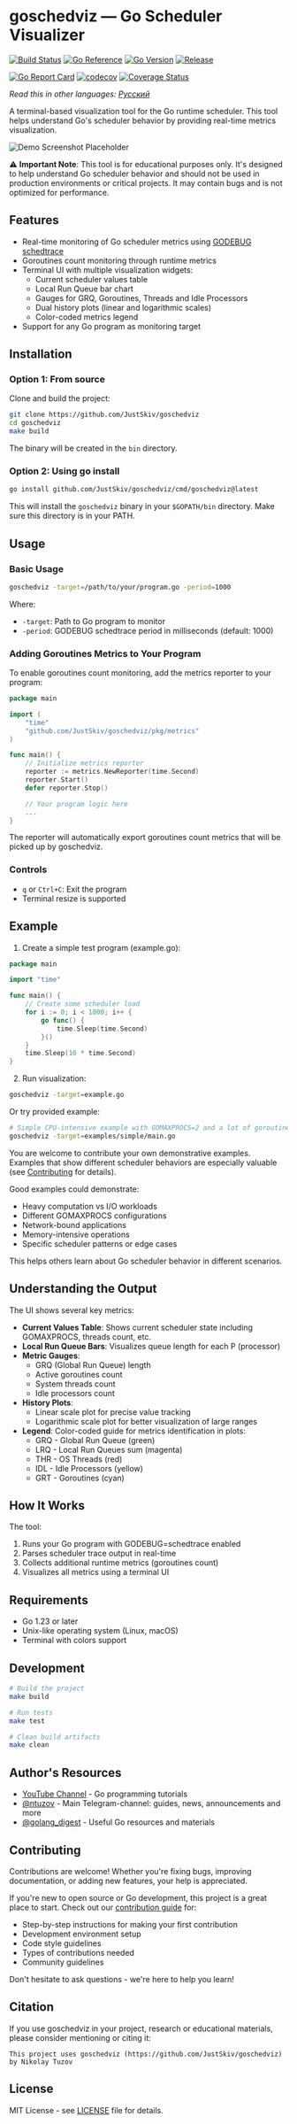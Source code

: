 # goschedviz — Go Scheduler Visualizer

[![Build Status](https://github.com/JustSkiv/goschedviz/workflows/build/badge.svg)](https://github.com/JustSkiv/goschedviz/actions)
[![Go Reference](https://pkg.go.dev/badge/github.com/JustSkiv/goschedviz.svg)](https://pkg.go.dev/github.com/JustSkiv/goschedviz)
[![Go Version](https://img.shields.io/github/go-mod/go-version/JustSkiv/goschedviz)](https://go.dev/doc/devel/release)
[![Release](https://img.shields.io/github/release/JustSkiv/goschedviz.svg?style=flat-square)](https://github.com/JustSkiv/goschedviz/releases)

[![Go Report Card](https://goreportcard.com/badge/github.com/JustSkiv/goschedviz)](https://goreportcard.com/report/github.com/JustSkiv/goschedviz)
[![codecov](https://codecov.io/gh/JustSkiv/goschedviz/branch/main/graph/badge.svg)](https://app.codecov.io/gh/JustSkiv/goschedviz)
[![Coverage Status](https://coveralls.io/repos/github/JustSkiv/goschedviz/badge.svg?branch=main)](https://coveralls.io/github/JustSkiv/goschedviz?branch=main)

*Read this in other languages: [Русский](docs/README.ru.md)*

A terminal-based visualization tool for the Go runtime scheduler. This tool helps understand Go's scheduler behavior by
providing real-time metrics visualization.

![Demo Screenshot Placeholder](demo.gif)

⚠️ **Important Note**: This tool is for educational purposes only. It's designed to help understand Go scheduler
behavior and should not be used in production environments or critical projects. It may contain bugs and is not
optimized for performance.

## Features

- Real-time monitoring of Go scheduler metrics using [GODEBUG schedtrace](https://pkg.go.dev/github.com/maximecaron/gotraining/topics/profiling/godebug/schedtrace)
- Goroutines count monitoring through runtime metrics
- Terminal UI with multiple visualization widgets:
    - Current scheduler values table
    - Local Run Queue bar chart
    - Gauges for GRQ, Goroutines, Threads and Idle Processors
    - Dual history plots (linear and logarithmic scales)
    - Color-coded metrics legend
- Support for any Go program as monitoring target

## Installation

### Option 1: From source

Clone and build the project:

```bash
git clone https://github.com/JustSkiv/goschedviz
cd goschedviz
make build
```

The binary will be created in the `bin` directory.

### Option 2: Using go install

```bash
go install github.com/JustSkiv/goschedviz/cmd/goschedviz@latest
```

This will install the `goschedviz` binary in your `$GOPATH/bin` directory. Make sure this directory is in your PATH.

## Usage

### Basic Usage

```bash
goschedviz -target=/path/to/your/program.go -period=1000
```

Where:

- `-target`: Path to Go program to monitor
- `-period`: GODEBUG schedtrace period in milliseconds (default: 1000)

### Adding Goroutines Metrics to Your Program

To enable goroutines count monitoring, add the metrics reporter to your program:

```go
package main

import (
    "time"
    "github.com/JustSkiv/goschedviz/pkg/metrics"
)

func main() {
    // Initialize metrics reporter
    reporter := metrics.NewReporter(time.Second)
    reporter.Start()
    defer reporter.Stop()

    // Your program logic here
    ...
}
```

The reporter will automatically export goroutines count metrics that will be picked up by goschedviz.

### Controls

- `q` or `Ctrl+C`: Exit the program
- Terminal resize is supported

## Example

1. Create a simple test program (example.go):

```go
package main

import "time"

func main() {
    // Create some scheduler load
    for i := 0; i < 1000; i++ {
        go func() {
            time.Sleep(time.Second)
        }()
    }
    time.Sleep(10 * time.Second)
}
```

2. Run visualization:

```bash
goschedviz -target=example.go
```

Or try provided example:

```bash
# Simple CPU-intensive example with GOMAXPROCS=2 and a lot of goroutines
goschedviz -target=examples/simple/main.go
```

You are welcome to contribute your own demonstrative examples. Examples that show different
scheduler behaviors are especially valuable (see [Contributing](docs/CONTRIBUTING.md) for details).

Good examples could demonstrate:

- Heavy computation vs I/O workloads
- Different GOMAXPROCS configurations
- Network-bound applications
- Memory-intensive operations
- Specific scheduler patterns or edge cases

This helps others learn about Go scheduler behavior in different scenarios.

## Understanding the Output

The UI shows several key metrics:

- **Current Values Table**: Shows current scheduler state including GOMAXPROCS, threads count, etc.
- **Local Run Queue Bars**: Visualizes queue length for each P (processor)
- **Metric Gauges**: 
  * GRQ (Global Run Queue) length
  * Active goroutines count
  * System threads count
  * Idle processors count
- **History Plots**:
  * Linear scale plot for precise value tracking
  * Logarithmic scale plot for better visualization of large ranges
- **Legend**: Color-coded guide for metrics identification in plots:
  * GRQ - Global Run Queue (green)
  * LRQ - Local Run Queues sum (magenta)
  * THR - OS Threads (red)
  * IDL - Idle Processors (yellow)
  * GRT - Goroutines (cyan)

## How It Works

The tool:

1. Runs your Go program with GODEBUG=schedtrace enabled
2. Parses scheduler trace output in real-time
3. Collects additional runtime metrics (goroutines count)
4. Visualizes all metrics using a terminal UI

## Requirements

- Go 1.23 or later
- Unix-like operating system (Linux, macOS)
- Terminal with colors support

## Development

```bash
# Build the project
make build

# Run tests
make test

# Clean build artifacts
make clean
```

## Author's Resources

- [YouTube Channel](https://www.youtube.com/@nikolay_tuzov) - Go programming tutorials
- [@ntuzov](https://t.me/ntuzov) - Main Telegram-channel: guides, news, announcements and more
- [@golang_digest](https://t.me/golang_digest) - Useful Go resources and materials

## Contributing

Contributions are welcome! Whether you're fixing bugs, improving documentation, or adding new features, your help is
appreciated.

If you're new to open source or Go development, this project is a great place to start. Check out
our [contribution guide](docs/CONTRIBUTING.md) for:

- Step-by-step instructions for making your first contribution
- Development environment setup
- Code style guidelines
- Types of contributions needed
- Community guidelines

Don't hesitate to ask questions - we're here to help you learn!

## Citation

If you use goschedviz in your project, research or educational materials, please consider mentioning or citing it:

```
This project uses goschedviz (https://github.com/JustSkiv/goschedviz) by Nikolay Tuzov
```

## License

MIT License - see [LICENSE](LICENSE) file for details.
